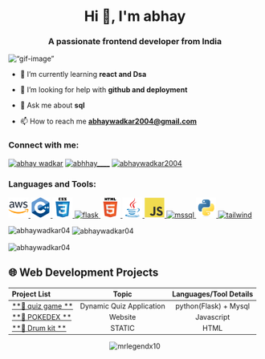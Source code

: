 <h1 align="center">Hi 👋, I'm abhay</h1>
<h3 align="center">A passionate frontend developer from India</h3>

<img src=“https://i.makeagif.com/media/4-05-2022/FvBVst.gif” alt=“gif-image”>


- 🌱 I’m currently learning **react and Dsa**

- 🤝 I’m looking for help with **github and deployment**

- 💬 Ask me about **sql**

- 📫 How to reach me **abhaywadkar2004@gmail.com**

<h3 align="left">Connect with me:</h3>
<p align="left">
<a href="https://linkedin.com/in/abhay wadkar" target="blank"><img align="center" src="https://raw.githubusercontent.com/rahuldkjain/github-profile-readme-generator/master/src/images/icons/Social/linked-in-alt.svg" alt="abhay wadkar" height="30" width="40" /></a>
<a href="https://instagram.com/abhhay____" target="blank"><img align="center" src="https://raw.githubusercontent.com/rahuldkjain/github-profile-readme-generator/master/src/images/icons/Social/instagram.svg" alt="abhhay____" height="30" width="40" /></a>
<a href="https://www.leetcode.com/abhaywadkar2004" target="blank"><img align="center" src="https://raw.githubusercontent.com/rahuldkjain/github-profile-readme-generator/master/src/images/icons/Social/leet-code.svg" alt="abhaywadkar2004" height="30" width="40" /></a>
</p>

<h3 align="left">Languages and Tools:</h3>
<p align="left"> <a href="https://aws.amazon.com" target="_blank" rel="noreferrer"> <img src="https://raw.githubusercontent.com/devicons/devicon/master/icons/amazonwebservices/amazonwebservices-original-wordmark.svg" alt="aws" width="40" height="40"/> </a> <a href="https://www.w3schools.com/cpp/" target="_blank" rel="noreferrer"> <img src="https://raw.githubusercontent.com/devicons/devicon/master/icons/cplusplus/cplusplus-original.svg" alt="cplusplus" width="40" height="40"/> </a> <a href="https://www.w3schools.com/css/" target="_blank" rel="noreferrer"> <img src="https://raw.githubusercontent.com/devicons/devicon/master/icons/css3/css3-original-wordmark.svg" alt="css3" width="40" height="40"/> </a> <a href="https://flask.palletsprojects.com/" target="_blank" rel="noreferrer"> <img src="https://www.vectorlogo.zone/logos/pocoo_flask/pocoo_flask-icon.svg" alt="flask" width="40" height="40"/> </a> <a href="https://www.w3.org/html/" target="_blank" rel="noreferrer"> <img src="https://raw.githubusercontent.com/devicons/devicon/master/icons/html5/html5-original-wordmark.svg" alt="html5" width="40" height="40"/> </a> <a href="https://www.java.com" target="_blank" rel="noreferrer"> <img src="https://raw.githubusercontent.com/devicons/devicon/master/icons/java/java-original.svg" alt="java" width="40" height="40"/> </a> <a href="https://developer.mozilla.org/en-US/docs/Web/JavaScript" target="_blank" rel="noreferrer"> <img src="https://raw.githubusercontent.com/devicons/devicon/master/icons/javascript/javascript-original.svg" alt="javascript" width="40" height="40"/> </a> <a href="https://www.microsoft.com/en-us/sql-server" target="_blank" rel="noreferrer"> <img src="https://www.svgrepo.com/show/303229/microsoft-sql-server-logo.svg" alt="mssql" width="40" height="40"/> </a> <a href="https://www.python.org" target="_blank" rel="noreferrer"> <img src="https://raw.githubusercontent.com/devicons/devicon/master/icons/python/python-original.svg" alt="python" width="40" height="40"/> </a> <a href="https://tailwindcss.com/" target="_blank" rel="noreferrer"> <img src="https://www.vectorlogo.zone/logos/tailwindcss/tailwindcss-icon.svg" alt="tailwind" width="40" height="40"/> </a> </p>

<p><img align="left" src="https://github-readme-stats.vercel.app/api/top-langs?username=abhaywadkar04&show_icons=true&locale=en&layout=compact" alt="abhaywadkar04" /></p>

<p>&nbsp;<img align="center" src="https://github-readme-stats.vercel.app/api?username=abhaywadkar04&show_icons=true&locale=en" alt="abhaywadkar04" /></p>

<p><img align="center" src="https://github-readme-streak-stats.herokuapp.com/?user=abhaywadkar04&" alt="abhaywadkar04" /></p>

## 🌐 Web Development Projects 

| Project List | Topic | Languages/Tool Details |
| :--- | :---: | :---: |
| [**🔗 quiz game **]() | Dynamic Quiz Application |python(Flask) + Mysql |
| [**🔗 POKEDEX **](https://abhaywadkar04.github.io/newpokidex/) | Website | Javascript  |
| [**🔗 Drum kit **](https://abhaywadkar04.github.io/Drum-Kit/) | STATIC | HTML | Javascript |

<p align="center"> <img src="https://komarev.com/ghpvc/?username=mrlegendx10&label=Profile%20views&color=0e75b6&style=flat" alt="mrlegendx10" /> </p>

